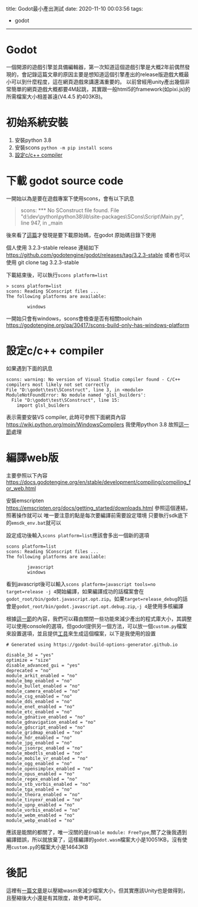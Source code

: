 title: Godot最小產出測試
date: 2020-11-10 00:03:56
tags:
- godot
---
# Godot
一個開源的遊戲引擎並具備編輯器，第一次知道這個遊戲引擎是大概2年前偶然發現的，會記錄這篇文章的原因主要是想知道這個引擎產出的release版遊戲大概最小可以到什麼程度，這在網頁遊戲來講還滿重要的。
以前曾經用unity產出幾個非常簡單的網頁遊戲大概都要4M起跳，其實跟一般html5的framework(如pixi.js)的所需檔案大小相差甚遠(V4.4.5 約403KB)。

# 初始系統安裝
1. 安裝python 3.8
2. 安裝scons
`python -m pip install scons`
3. [設定c/c++ compiler](#設定cc-compiler)

# 下載 godot source code
一開始以為是要在遊戲專案下使用scons，會有以下訊息
>scons: *** No SConstruct file found.
File "d:\dev\python\python38\lib\site-packages\SCons\Script\Main.py", line 947, in _main

後來看了[這篇](https://godotengine.org/qa/24836/compiling-for-the-web-no-sconstruct-file-found)才發現是要下載原始碼，在godot 原始碼目錄下使用

個人使用 3.2.3-stable 
release 連結如下
https://github.com/godotengine/godot/releases/tag/3.2.3-stable
或者也可以使用 git clone tag 3.2.3-stable

下載結束後，可以執行`scons platform=list`

```
> scons platform=list
scons: Reading SConscript files ...
The following platforms are available:

        windows
```

一開始只會有windows，scons會檢查是否有相關toolchain
https://godotengine.org/qa/30417/scons-build-only-has-windows-platform

# 設定c/c++ compiler
如果遇到下面的訊息
```
scons: warning: No version of Visual Studio compiler found - C/C++ compilers most likely not set correctly
File "D:\godot\test\SConstruct", line 3, in <module>
ModuleNotFoundError: No module named 'glsl_builders':
  File "D:\godot\test\SConstruct", line 15:
    import glsl_builders
```
表示需要安裝VS compiler, 此時可參照下面網頁內容
https://wiki.python.org/moin/WindowsCompilers
我使用python 3.8 故照[這一節](https://wiki.python.org/moin/WindowsCompilers#Microsoft_Visual_C.2B-.2B-_14.2_standalone:_Build_Tools_for_Visual_Studio_2019_.28x86.2C_x64.2C_ARM.2C_ARM64.29)處理

# 編譯web版
主要參照以下內容
https://docs.godotengine.org/en/stable/development/compiling/compiling_for_web.html

安裝emscripten
https://emscripten.org/docs/getting_started/downloads.html
參照這個連結，照著操作就可以
唯一要注意的點是每次要編譯前需要設定環境
只要執行sdk底下的`emsdk_env.bat`就可以

設定成功後輸入`scons platform=list`應該會多出一個新的選項

```
scons platform=list
scons: Reading SConscript files ...
The following platforms are available:

        javascript
        windows 
```

看到javascript後可以輸入`scons platform=javascript tools=no target=release -j 4`開始編譯，如果編譯成功的話檔案會在`godot_root/bin/godot.javascript.opt.zip`。如果`target=release_debug`的話會是`godot_root/bin/godot.javascript.opt.debug.zip`,`-j 4`是使用多核編譯

根據[這一節](https://docs.godotengine.org/en/stable/development/compiling/optimizing_for_size.html)的內容，我們可以藉由關閉一些功能來減少產出的程式庫大小，其調整可以使用console的選項，但godot提供另一個方法，可以放一個`custom.py`檔案來設置選項，並且提供[工具](https://godot-build-options-generator.github.io/)來生成這個檔案，以下是我使用的設置
```
# Generated using https://godot-build-options-generator.github.io

disable_3d = "yes"
optimize = "size"
disable_advanced_gui = "yes"
deprecated = "no"
module_arkit_enabled = "no"
module_bmp_enabled = "no"
module_bullet_enabled = "no"
module_camera_enabled = "no"
module_csg_enabled = "no"
module_dds_enabled = "no"
module_enet_enabled = "no"
module_etc_enabled = "no"
module_gdnative_enabled = "no"
module_gdnavigation_enabled = "no"
module_gdscript_enabled = "no"
module_gridmap_enabled = "no"
module_hdr_enabled = "no"
module_jpg_enabled = "no"
module_jsonrpc_enabled = "no"
module_mbedtls_enabled = "no"
module_mobile_vr_enabled = "no"
module_ogg_enabled = "no"
module_opensimplex_enabled = "no"
module_opus_enabled = "no"
module_regex_enabled = "no"
module_stb_vorbis_enabled = "no"
module_tga_enabled = "no"
module_theora_enabled = "no"
module_tinyexr_enabled = "no"
module_upnp_enabled = "no"
module_vorbis_enabled = "no"
module_webm_enabled = "no"
module_webp_enabled = "no"
```
應該是能關的都關了，唯一沒關的是`Enable module: FreeType`,關了之後我遇到編譯錯誤，所以就放棄了，這樣編譯的`godot.wasm`檔案大小是10051KB，沒有使用`custom.py`的檔案大小是14643KB

# 後記
這裡有[一篇文章](https://www.reddit.com/r/godot/comments/8b67lb/guide_how_to_compress_wasmpck_file_to_make_html5/)是以壓縮wasm來減少檔案大小，但其實應該Unity也是做得到，且壓縮後大小還是有其限度，故參考即可。